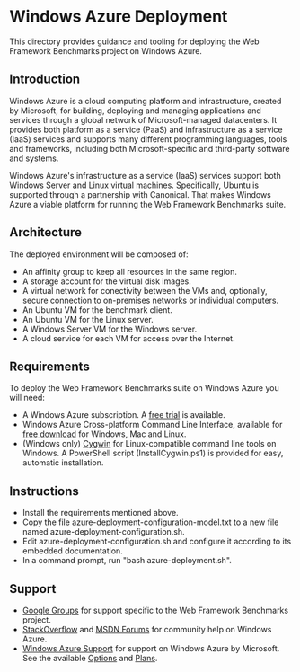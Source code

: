 ﻿Windows Azure Deployment
========================

This directory provides guidance and tooling for deploying the 
Web Framework Benchmarks project on Windows Azure.


Introduction
------------

Windows Azure is a cloud computing platform and infrastructure, created by
Microsoft, for building, deploying and managing applications and services
through a global network of Microsoft-managed datacenters. It provides both
platform as a service (PaaS) and infrastructure as a service (IaaS) services
and supports many different programming languages, tools and frameworks,
including both Microsoft-specific and third-party software and systems.

Windows Azure's infrastructure as a service (IaaS) services support both
Windows Server and Linux virtual machines. Specifically, Ubuntu is supported
through a partnership with Canonical. That makes Windows Azure a viable
platform for running the Web Framework Benchmarks suite.


Architecture
------------

The deployed environment will be composed of:

* An affinity group to keep all resources in the same region.
* A storage account for the virtual disk images.
* A virtual network for conectivity between the VMs and, optionally,
  secure connection to on-premises networks or individual computers.
* An Ubuntu VM for the benchmark client.
* An Ubuntu VM for the Linux server.
* A Windows Server VM for the Windows server.
* A cloud service for each VM for access over the Internet.


Requirements
------------

To deploy the Web Framework Benchmarks suite on Windows Azure you will need:

* A Windows Azure subscription. A [free trial](https://www.windowsazure.com/en-us/pricing/free-trial/)
  is available.
* Windows Azure Cross-platform Command Line Interface, available for
  [free download](https://www.windowsazure.com/en-us/downloads/#cmd-line-tools)
  for Windows, Mac and Linux.
* (Windows only) [Cygwin](http://www.cygwin.com/) for Linux-compatible command line tools on Windows.
  A PowerShell script (InstallCygwin.ps1) is provided for easy, automatic installation.


Instructions
------------

* Install the requirements mentioned above.
* Copy the file azure-deployment-configuration-model.txt to a new file named
  azure-deployment-configuration.sh.
* Edit azure-deployment-configuration.sh and configure it according to its
  embedded documentation.
* In a command prompt, run "bash azure-deployment.sh".


Support
-------
* [Google Groups](https://groups.google.com/forum/?fromgroups=#!forum/framework-benchmarks)
  for support specific to the Web Framework Benchmarks project.
* [StackOverflow](http://stackoverflow.com/questions/tagged/azure) and
  [MSDN Forums](http://social.msdn.microsoft.com/Forums/en-US/category/windowsazureplatform,azuremarketplace,windowsazureplatformctp)
  for community help on Windows Azure.
* [Windows Azure Support](http://www.windowsazure.com/en-us/support/faq/)
  for support on Windows Azure by Microsoft. See the available
  [Options](http://www.windowsazure.com/en-us/support/options/) and
  [Plans](http://www.windowsazure.com/en-us/support/plans/).
